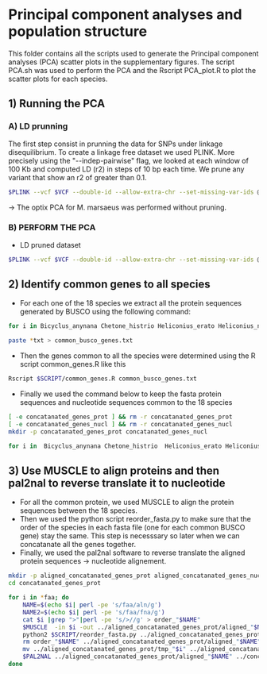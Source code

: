 
# Principal component analyses and population structure

This folder contains all the scripts used to generate the Principal component analyses (PCA) scatter plots in the supplementary figures. The script PCA.sh was used to perform the PCA and the Rscript PCA_plot.R to plot the scatter plots for each species. 

## 1) Running the PCA
### A) LD prunning

The first step consist in prunning the data for SNPs under linkage disequilibrium. To create a linkage free dataset we used PLINK. More precisely using the "--indep-pairwise" flag, we looked at each window of 100 Kb and computed LD (r2) in steps of 10 bp each time. We prune any variant that show an r2 of greater than 0.1.

``` bash
$PLINK --vcf $VCF --double-id --allow-extra-chr --set-missing-var-ids @:# --indep-pairwise 100 10 0.1 
```

-> The optix PCA for M. marsaeus was performed without pruning. 

### B)  PERFORM THE PCA
- LD pruned dataset
  
``` bash
$PLINK --vcf $VCF --double-id --allow-extra-chr --set-missing-var-ids @:# --pca --extract *prune.in 
```


## 2) Identify common genes to all species

- For each one of the 18 species we extract all the protein sequences generated by BUSCO using the following command:

``` bash
for i in Bicyclus_anynana Chetone_histrio Heliconius_erato Heliconius_numata Hypothyris_anastasia Mechanitis_mazaeus Melinaea_isocomma Melinaea_menophilus Plutella_xylostella Biston_betularia Danaus_plexippus Heliconius_melpomene Heliconius_pardalinus Ithomia_salapia Mechanitis_messenoides Melinaea_marsaeus Melinaea_mothone Tithorea_tarricina; do cd $i; ls *faa > ../"$i"_busco_gene.txt ; cd .. ; done

paste *txt > common_busco_genes.txt
```

- Then the genes common to all the species were determined using the R script common_genes.R like this

``` bash
Rscript $SCRIPT/common_genes.R common_busco_genes.txt
```

- Finally we used the command below to keep the fasta protein sequences and nucleotide sequences common to the 18 species
``` bash
[ -e concatanated_genes_prot ] && rm -r concatanated_genes_prot
[ -e concatanated_genes_nucl ] && rm -r concatanated_genes_nucl
mkdir -p concatanated_genes_prot concatanated_genes_nucl

for i in  Bicyclus_anynana Chetone_histrio  Heliconius_erato Heliconius_numata Hypothyris_anastasia Mechanitis_mazaeus Melinaea_isocomma Melinaea_menophilus Plutella_xylostella Biston_betularia Danaus_plexippus Heliconius_melpomene Heliconius_pardalinus Ithomia_salapia Mechanitis_messenoides Melinaea_marsaeus Melinaea_mothone Tithorea_tarricina; do cat common_genes.txt|perl -pe 's/\.faa//g'| while read line; do cat $i/$line*faa >> concatanated_genes_prot/$line.faa; cat $i/$line*fna >> concatanated_genes_nucl/$line.fna; done; done
```

## 3) Use MUSCLE to align proteins and then pal2nal to reverse translate it to nucleotide
- For all the common protein, we used MUSCLE to align the protein sequences between the 18 species.
- Then we used the python script reorder_fasta.py to make sure that the order of the species in each fasta file (one for each common BUSCO gene) stay the same. This step is necesssary so later when we can concatanate all the genes together.
- Finally, we used the pal2nal software to reverse translate the aligned protein sequences -> nucleotide alignement.
  
``` bash
mkdir -p aligned_concatanated_genes_prot aligned_concatanated_genes_nucl
cd concatanated_genes_prot

for i in *faa; do 
	NAME=$(echo $i| perl -pe 's/faa/aln/g')
	NAME2=$(echo $i| perl -pe 's/faa/fna/g')
	cat $i |grep ">"|perl -pe 's/>//g' > order_"$NAME"
	$MUSCLE  -in $i -out ../aligned_concatanated_genes_prot/aligned_"$NAME"
	python2 $SCRIPT/reorder_fasta.py ../aligned_concatanated_genes_prot/aligned_"$NAME" order_"$NAME"  > ../aligned_concatanated_genes_prot/tmp_"$i"
	rm order_"$NAME" ../aligned_concatanated_genes_prot/aligned_"$NAME"
	mv ../aligned_concatanated_genes_prot/tmp_"$i" ../aligned_concatanated_genes_prot/aligned_"$NAME"
	$PAL2NAL ../aligned_concatanated_genes_prot/aligned_"$NAME" ../concatanated_genes_nucl/$NAME2 -output fasta -codontable 1 > ../aligned_concatanated_genes_nucl/aligned_"$NAME2"
done
```
